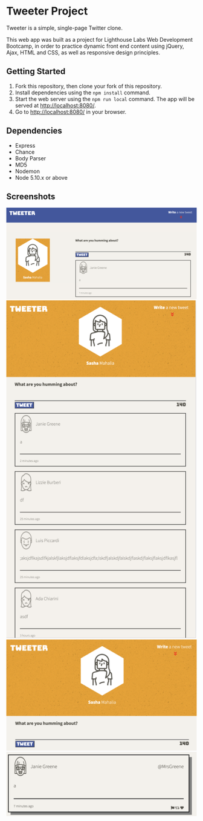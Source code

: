 # Tweeter Project

Tweeter is a simple, single-page Twitter clone.

This web app was built as a project for Lighthouse Labs Web Development Bootcamp, in order to practice dynamic front end content using jQuery, Ajax, HTML and CSS, as well as responsive design principles.

## Getting Started

1. Fork this repository, then clone your fork of this repository.
2. Install dependencies using the `npm install` command.
3. Start the web server using the `npm run local` command. The app will be served at <http://localhost:8080/>.
4. Go to <http://localhost:8080/> in your browser.

## Dependencies

- Express
- Chance
- Body Parser
- MD5
- Nodemon
- Node 5.10.x or above

## Screenshots

!["Desktop view of app"](https://github.com/sashamahalia/tweeter/blob/master/docs/desktop-view.png?raw=true)
!["Mobile view of app"](https://github.com/sashamahalia/tweeter/blob/master/docs/mobile-view.png?raw=true)
!["header"](https://github.com/sashamahalia/tweeter/blob/master/docs/header.png?raw=true)
!["tweet on hover"](https://github.com/sashamahalia/tweeter/blob/master/docs/tweet-view.png?raw=true)
